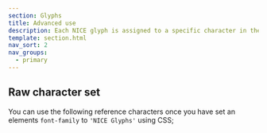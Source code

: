 ```yaml
---
section: Glyphs
title: Advanced use
description: Each NICE glyph is assigned to a specific character in the font set and can be accessed directly in your CSS classes
template: section.html
nav_sort: 2
nav_groups:
  - primary
---
```


## Raw character set

You can use the following reference characters once you have set an elements
<code>font-family</code> to <code>'NICE Glyphs'</code> using CSS;

<div class="glyph-grid" id="charset-examples"></div>

<script type="text/javascript" defer>
setTimeout(function() {
  var icon_classes = [
    'twitter'
    , 'print'
    , 'standards'
    , 'email-open'
    , 'search'
    , 'pathways'
    , 'download'
    , 'support'
    , 'share'
    , 'readnews'
    , 'infoforpublic'
    , 'podcast'
    , 'previous'
    , 'news'
    , 'guideline'
    , 'fullscreen'
    , 'information'
    , 'guidance'
    , 'facebook'
    , 'syndication'
    , 'email-closed'
    , 'next'
    , 'bookmark'
    , 'evidence'
    , 'apps'
    , 'circle'
    , 'logo'
    , 'logo-name'
    , 'capsule'
    , 'pathways-node'
    , 'circle-blank'
    , 'user'
    , 'trash'
    , 'sort'
    , 'sort-up'
    , 'sort-down'
    , 'remove'
    , 'quote-right'
    , 'quote-left'
    , 'plus'
    , 'play'
    , 'ok'
    , 'minus'
    , 'cloud-upload'
    , 'cloud-download'
    , 'caret-up'
    , 'caret-right'
    , 'caret-left'
    , 'caret-down'
    , 'angle-up'
    , 'angle-right'
    , 'angle-left'
    , 'angle-down'
    , 'double-angle-up'
    , 'double-angle-right'
    , 'double-angle-left'
    , 'double-angle-down'
    , 'chevron-up'
    , 'chevron-right'
    , 'chevron-left'
    , 'chevron-down'
    , 'hamburger'
    , 'file'
    , 'file-blank'
    , 'file-text'
    , 'file-text-blank'
    , 'spinner'
    , 'stop'
    , 'lines'
    , 'calendar'
    , 'group'
    , 'adjust'
    , 'plus-circle'
    , 'linkedin'
    , 'google-plus'
    , 'warning'
    , 'prescribing'
    , 'uptake'
    , 'filter'
  ];

  $('#charset-examples').html(
    $.map(icon_classes, function( value, i ) {
      var charCode = 'e0' + ('00' + i.toString(16)).substr(-2);

      return '<div class="glyph"><i aria-hidden="true" class="fs1">&#x'
        + charCode + ';</i><input type="text" readonly="readonly" value="&amp;#x'
        + charCode + ';" /></div>';
    }).join('')
  );

  $('#glyphs').on('click, focus', 'input', function(e) { e.target.select(); });
}, 500);
</script>
